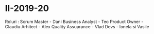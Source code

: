 # II-2019-20

Roluri :
Scrum Master - Dani
Business Analyst - Teo
Product Owner - Claudiu
Arhitect - Alex
Quality Assuarance - Vlad
Devs - Ionela si Vasile
